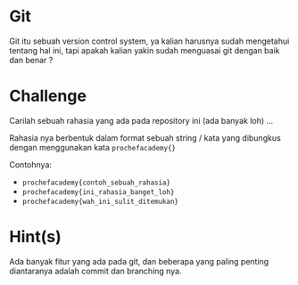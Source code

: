 # Git

Git itu sebuah version control system, ya kalian harusnya sudah mengetahui tentang hal ini, tapi apakah kalian yakin sudah menguasai git dengan baik dan benar ?

# Challenge

Carilah sebuah rahasia yang ada pada repository ini (ada banyak loh) ...

Rahasia nya berbentuk dalam format sebuah string / kata yang dibungkus dengan menggunakan kata `prochefacademy{}`  

Contohnya:  
- `prochefacademy{contoh_sebuah_rahasia}`  
- `prochefacademy{ini_rahasia_banget_loh}`  
- `prochefacademy{wah_ini_sulit_ditemukan}`  

# Hint(s)

Ada banyak fitur yang ada pada git, dan beberapa yang paling penting diantaranya adalah commit dan branching nya. 